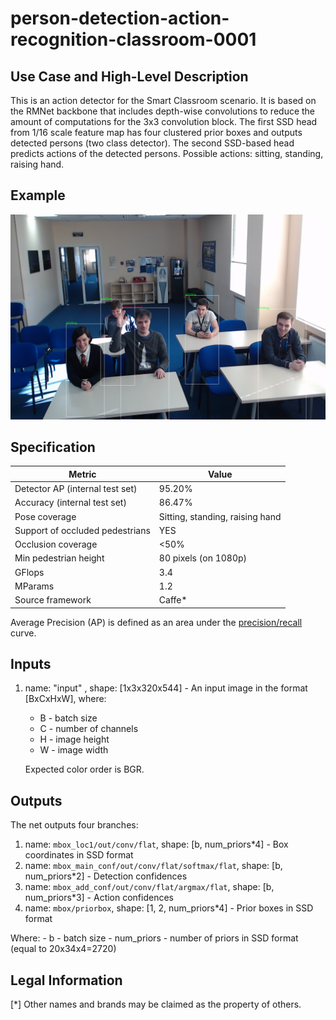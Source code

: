 # person-detection-action-recognition-classroom-0001

## Use Case and High-Level Description

This is an action detector for the Smart Classroom scenario. It is based on the RMNet backbone that includes depth-wise convolutions to reduce the amount of computations for the 3x3 convolution block. The first SSD head from 1/16 scale feature map has four clustered prior boxes and outputs detected persons (two class detector). The second SSD-based head predicts actions of the detected persons. Possible actions: sitting, standing, raising hand.

## Example

![](./person-detection-action-recognition-0001.png)

## Specification

| Metric                          | Value                                     |
|---------------------------------|-------------------------------------------|
| Detector AP (internal test set) | 95.20%                                    |
| Accuracy (internal test set)    | 86.47%                                    |
| Pose coverage                   | Sitting, standing, raising hand           |
| Support of occluded pedestrians | YES                                       |
| Occlusion coverage              | <50%                                      |
| Min pedestrian height           | 80 pixels (on 1080p)                      |
| GFlops                          | 3.4                                       |
| MParams                         | 1.2                                       |
| Source framework                | Caffe*                                    |

Average Precision (AP) is defined as an area under the [precision/recall](https://en.wikipedia.org/wiki/Precision_and_recall)
curve.

## Inputs

1. name: "input" , shape: [1x3x320x544] - An input image in the format [BxCxHxW],
   where:
    - B - batch size
    - C - number of channels
    - H - image height
    - W - image width

   Expected color order is BGR.

## Outputs

The net outputs four branches:

1. name: `mbox_loc1/out/conv/flat`, shape: [b, num_priors*4] - Box coordinates in SSD format
2. name: `mbox_main_conf/out/conv/flat/softmax/flat`, shape: [b, num_priors*2] - Detection confidences
3. name: `mbox_add_conf/out/conv/flat/argmax/flat`, shape: [b, num_priors*3] - Action confidences
4. name: `mbox/priorbox`, shape: [1, 2, num_priors*4] - Prior boxes in SSD format

Where:
    - b - batch size
    - num_priors -  number of priors in SSD format (equal to 20x34x4=2720)

## Legal Information
[*] Other names and brands may be claimed as the property of others.
